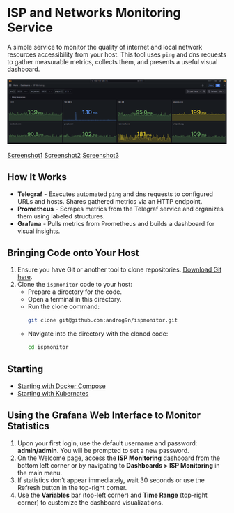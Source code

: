# ISP and Networks Monitoring Service

A simple service to monitor the quality of internet and local network resources accessibility from your host. 
This tool uses `ping` and dns requests to gather measurable metrics, collects them, and presents a useful visual dashboard.

![ISP Monitoring Dashboard Screenshot](images/Screenshot1.png "ISP Monitoring Dashboard Screenshot")

[Screenshot1](images/Screenshot1.png)
[Screenshot2](images/Screenshot2.png)
[Screenshot3](images/Screenshot3.png)

## How It Works

- **Telegraf** - Executes automated `ping` and dns requests to configured URLs and hosts. Shares gathered metrics via an HTTP endpoint.
- **Prometheus** - Scrapes metrics from the Telegraf service and organizes them using labeled structures.
- **Grafana** - Pulls metrics from Prometheus and builds a dashboard for visual insights.

## Bringing Code onto Your Host

1. Ensure you have Git or another tool to clone repositories. [Download Git here](https://git-scm.com/downloads).
2. Clone the `ispmonitor` code to your host:
   - Prepare a directory for the code.
   - Open a terminal in this directory.
   - Run the clone command:
     ```bash
     git clone git@github.com:androg9n/ispmonitor.git
     ```
   - Navigate into the directory with the cloned code:
     ```bash
     cd ispmonitor
     ```
## Starting

- [Starting with Docker Compose](/docker-compose/README.md#starting-with-docker-compose)
- [Starting with Kubernates](/kubernetes/README.md#starting-with-kubernates)

## Using the Grafana Web Interface to Monitor Statistics

1. Upon your first login, use the default username and password: **admin/admin**. You will be prompted to set a new password.
2. On the Welcome page, access the **ISP Monitoring** dashboard from the bottom left corner or by navigating to **Dashboards > ISP Monitoring** in the main menu.
3. If statistics don’t appear immediately, wait 30 seconds or use the Refresh button in the top-right corner.
4. Use the **Variables** bar (top-left corner) and **Time Range** (top-right corner) to customize the dashboard visualizations.
